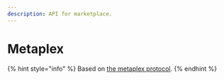 ```yaml
---
description: API for marketplace.
---
```


# Metaplex

{% hint style="info" %}
Based on [the metaplex protocol](https://docs.metaplex.com/).
{% endhint %}

###
